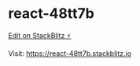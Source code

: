 # react-48tt7b

[Edit on StackBlitz ⚡️](https://stackblitz.com/edit/react-48tt7b)

Visit: https://react-48tt7b.stackblitz.io
